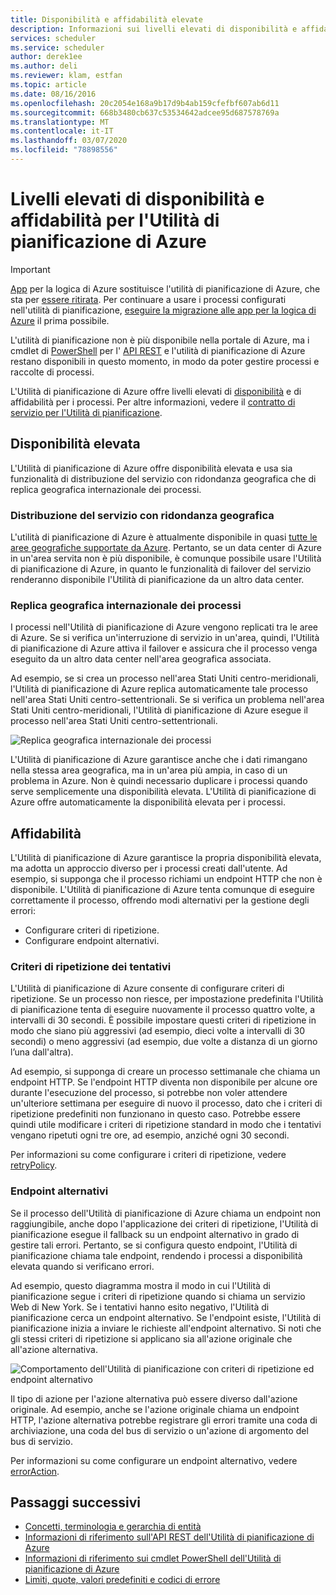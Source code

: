 ```yaml
---
title: Disponibilità e affidabilità elevate
description: Informazioni sui livelli elevati di disponibilità e affidabilità nell'Utilità di pianificazione di Azure
services: scheduler
ms.service: scheduler
author: derek1ee
ms.author: deli
ms.reviewer: klam, estfan
ms.topic: article
ms.date: 08/16/2016
ms.openlocfilehash: 20c2054e168a9b17d9b4ab159cfefbf607ab6d11
ms.sourcegitcommit: 668b3480cb637c53534642adcee95d687578769a
ms.translationtype: MT
ms.contentlocale: it-IT
ms.lasthandoff: 03/07/2020
ms.locfileid: "78898556"
---
```

# <a name="high-availability-and-reliability-for-azure-scheduler"></a>Livelli elevati di disponibilità e affidabilità per l'Utilità di pianificazione di Azure

> [!IMPORTANT]
> [App](../logic-apps/logic-apps-overview.md) per la logica di Azure sostituisce l'utilità di pianificazione di Azure, che sta per [essere ritirata](../scheduler/migrate-from-scheduler-to-logic-apps.md#retire-date). Per continuare a usare i processi configurati nell'utilità di pianificazione, [eseguire la migrazione alle app per la logica di Azure](../scheduler/migrate-from-scheduler-to-logic-apps.md) il prima possibile. 
>
> L'utilità di pianificazione non è più disponibile nella portale di Azure, ma i cmdlet di [PowerShell](scheduler-powershell-reference.md) per l' [API REST](/rest/api/scheduler) e l'utilità di pianificazione di Azure restano disponibili in questo momento, in modo da poter gestire processi e raccolte di processi.

L'Utilità di pianificazione di Azure offre livelli elevati di [disponibilità](https://docs.microsoft.com/azure/architecture/framework/#resiliency) e di affidabilità per i processi. Per altre informazioni, vedere il [contratto di servizio per l'Utilità di pianificazione](https://azure.microsoft.com/support/legal/sla/scheduler).

## <a name="high-availability"></a>Disponibilità elevata

L'Utilità di pianificazione di Azure offre disponibilità elevata e usa sia funzionalità di distribuzione del servizio con ridondanza geografica che di replica geografica internazionale dei processi.

### <a name="geo-redundant-service-deployment"></a>Distribuzione del servizio con ridondanza geografica

L'utilità di pianificazione di Azure è attualmente disponibile in quasi [tutte le aree geografiche supportate da Azure](https://azure.microsoft.com/global-infrastructure/regions/#services). Pertanto, se un data center di Azure in un'area servita non è più disponibile, è comunque possibile usare l'Utilità di pianificazione di Azure, in quanto le funzionalità di failover del servizio renderanno disponibile l'Utilità di pianificazione da un altro data center.

### <a name="geo-regional-job-replication"></a>Replica geografica internazionale dei processi

I processi nell'Utilità di pianificazione di Azure vengono replicati tra le aree di Azure. Se si verifica un'interruzione di servizio in un'area, quindi, l'Utilità di pianificazione di Azure attiva il failover e assicura che il processo venga eseguito da un altro data center nell'area geografica associata.

Ad esempio, se si crea un processo nell'area Stati Uniti centro-meridionali, l'Utilità di pianificazione di Azure replica automaticamente tale processo nell'area Stati Uniti centro-settentrionali. Se si verifica un problema nell'area Stati Uniti centro-meridionali, l'Utilità di pianificazione di Azure esegue il processo nell'area Stati Uniti centro-settentrionali. 

![Replica geografica internazionale dei processi](./media/scheduler-high-availability-reliability/scheduler-high-availability-reliability-image1.png)

L'Utilità di pianificazione di Azure garantisce anche che i dati rimangano nella stessa area geografica, ma in un'area più ampia, in caso di un problema in Azure. Non è quindi necessario duplicare i processi quando serve semplicemente una disponibilità elevata. L'Utilità di pianificazione di Azure offre automaticamente la disponibilità elevata per i processi.

## <a name="reliability"></a>Affidabilità

L'Utilità di pianificazione di Azure garantisce la propria disponibilità elevata, ma adotta un approccio diverso per i processi creati dall'utente. Ad esempio, si supponga che il processo richiami un endpoint HTTP che non è disponibile. L'Utilità di pianificazione di Azure tenta comunque di eseguire correttamente il processo, offrendo modi alternativi per la gestione degli errori: 

* Configurare criteri di ripetizione.
* Configurare endpoint alternativi.

<a name="retry-policies"></a>

### <a name="retry-policies"></a>Criteri di ripetizione dei tentativi

L'Utilità di pianificazione di Azure consente di configurare criteri di ripetizione. Se un processo non riesce, per impostazione predefinita l'Utilità di pianificazione tenta di eseguire nuovamente il processo quattro volte, a intervalli di 30 secondi. È possibile impostare questi criteri di ripetizione in modo che siano più aggressivi (ad esempio, dieci volte a intervalli di 30 secondi) o meno aggressivi (ad esempio, due volte a distanza di un giorno l’una dall'altra).

Ad esempio, si supponga di creare un processo settimanale che chiama un endpoint HTTP. Se l'endpoint HTTP diventa non disponibile per alcune ore durante l'esecuzione del processo, si potrebbe non voler attendere un'ulteriore settimana per eseguire di nuovo il processo, dato che i criteri di ripetizione predefiniti non funzionano in questo caso. Potrebbe essere quindi utile modificare i criteri di ripetizione standard in modo che i tentativi vengano ripetuti ogni tre ore, ad esempio, anziché ogni 30 secondi. 

Per informazioni su come configurare i criteri di ripetizione, vedere [retryPolicy](scheduler-concepts-terms.md#retrypolicy).

### <a name="alternate-endpoints"></a>Endpoint alternativi

Se il processo dell'Utilità di pianificazione di Azure chiama un endpoint non raggiungibile, anche dopo l'applicazione dei criteri di ripetizione, l'Utilità di pianificazione esegue il fallback su un endpoint alternativo in grado di gestire tali errori. Pertanto, se si configura questo endpoint, l'Utilità di pianificazione chiama tale endpoint, rendendo i processi a disponibilità elevata quando si verificano errori.

Ad esempio, questo diagramma mostra il modo in cui l'Utilità di pianificazione segue i criteri di ripetizione quando si chiama un servizio Web di New York. Se i tentativi hanno esito negativo, l'Utilità di pianificazione cerca un endpoint alternativo. Se l'endpoint esiste, l'Utilità di pianificazione inizia a inviare le richieste all'endpoint alternativo. Si noti che gli stessi criteri di ripetizione si applicano sia all'azione originale che all'azione alternativa.

![Comportamento dell'Utilità di pianificazione con criteri di ripetizione ed endpoint alternativo](./media/scheduler-high-availability-reliability/scheduler-high-availability-reliability-image2.png)

Il tipo di azione per l'azione alternativa può essere diverso dall'azione originale. Ad esempio, anche se l'azione originale chiama un endpoint HTTP, l'azione alternativa potrebbe registrare gli errori tramite una coda di archiviazione, una coda del bus di servizio o un'azione di argomento del bus di servizio.

Per informazioni su come configurare un endpoint alternativo, vedere [errorAction](scheduler-concepts-terms.md#error-action).

## <a name="next-steps"></a>Passaggi successivi

* [Concetti, terminologia e gerarchia di entità](scheduler-concepts-terms.md)
* [Informazioni di riferimento sull'API REST dell'Utilità di pianificazione di Azure](/rest/api/scheduler)
* [Informazioni di riferimento sui cmdlet PowerShell dell'Utilità di pianificazione di Azure](scheduler-powershell-reference.md)
* [Limiti, quote, valori predefiniti e codici di errore](scheduler-limits-defaults-errors.md)
